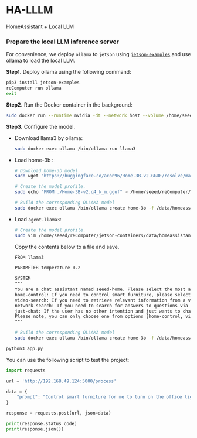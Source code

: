 # HA-LLLM
HomeAssistant + Local LLM



### Prepare the local LLM inference server

For convenience, we deploy `ollama` to `jetson` using [`jetson-examples`](https://github.com/Seeed-Projects/jetson-examples) and use ollama to load the local LLM.

**Step1.** Deploy ollama using the following command:
```bash
pip3 install jetson-examples
reComputer run ollama
exit
```

**Step2.** Run the Docker container in the background:
```bash
sudo docker run --runtime nvidia -dt --network host --volume /home/seeed/reComputer/jetson-containers/data:/data --name ollama dustynv/ollama:r35.4.1
```
**Step3.** Configure the model.

- Download llama3 by ollama:
    ```bash
    sudo docker exec ollama /bin/ollama run llama3
    ```
- Load home-3b :

    ```bash
    # Download home-3b model.
    sudo wget "https://huggingface.co/acon96/Home-3B-v2-GGUF/resolve/main/Home-3B-v2.q4_k_m.gguf?download=true" -O /home/seeed/reComputer/jetson-containers/data/homeassistant/Home-3B-v2.q4_k_m.gguf

    # Create the model profile.
    sudo echo "FROM ./Home-3B-v2.q4_k_m.gguf" > /home/seeed/reComputer/jetson-containers/data/homeassistant/home.mf

    # Build the corresponding OLLAMA model
    sudo docker exec ollama /bin/ollama create home-3b -f /data/homeassistant/home.mf
    ```

- Load `agent-llama3`:

    ```bash
    # Create the model profile.
    sudo vim /home/seeed/reComputer/jetson-containers/data/homeassistant/agent-llama3.mf
    ```
    Copy the contents below to a file and save.
    ```txt
    FROM llama3

    PARAMETER temperature 0.2

    SYSTEM 
    """
    You are a chat assistant named seeed-home. Please select the most appropriate response from the following options based on the user's input and provide the output:[home-control, video-search, network-search, just-chat].
    home-control: If you need to control smart furniture, please select this option.
    video-search: If you need to retrieve relevant information from a video, please select this option.
    network-search: If you need to search for answers to questions via an internet browser, please select this option.
    just-chat: If the user has no other intention and just wants to chat, please select this option.
    Please note, you can only choose one from options [home-control, video-search, network-search, just-chat]  as the output, and do not generate additional content.
    """
    ```

    ```bash
    # Build the corresponding OLLAMA model
    sudo docker exec ollama /bin/ollama create home-3b -f /data/homeassistant/agent-llama3.mf
    ```





```bash
python3 app.py
```


You can use the following script to test the project:
```python
import requests

url = 'http://192.168.49.124:5000/process'

data = {
    "prompt": "Control smart furniture for me to turn on the office light"
}

response = requests.post(url, json=data)

print(response.status_code)
print(response.json())
```






